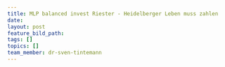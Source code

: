 ```yaml
---
title: MLP balanced invest Riester - Heidelberger Leben muss zahlen
date:
layout: post
feature_bild_path:
tags: []
topics: []
team_member: dr-sven-tintemann
---
```

